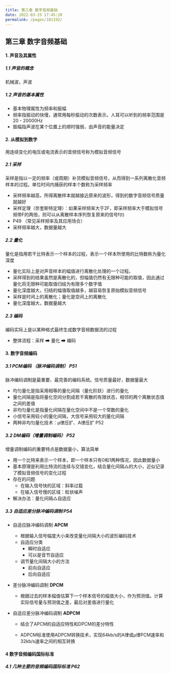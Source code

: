 ```yaml
---
title: 第三章 数字音频基础
date: 2022-03-25 17:45:20
permalink: /pages/181192/
---
```

## 第三章 数字音频基础

#### 1. 声音及其属性

##### 1.1 声音的概念

机械波，声波

##### 1.2 声音的基本属性

- 基本物理属性为频率和振幅
- 频率指振动的快慢，通常用每秒振动的次数表示。人耳可以听到的频率范围是20 - 20000Hz
- 振幅指声波在某个位置上的顺时强弱，由声音的能量决定



#### 2. 从模拟到数字

用连续变化的电压或电流表示的音频信号称为模拟音频信号

##### 2.1 采样

采样是指以一定的频率（或周期）补货模拟音频信号，从而得到一系列离散化音频样本的过程。单位时间内捕获的样本个数称为采样频率

- 采样频率越高，所得离散样本就越接近原来的波形，得到的数字音频信号质量就越好
- 采样定理（奈奎斯特定理）：如果采样频率大于2F，即采样频率大于模拟信号频带F的两倍，则可以从离散样本序列恢复原来的信号f(t)
- P49 （常见采样频率及其应用场合）
- 采样频率越大，数据量越大

##### 2.2 量化

量化是指用若干比特表示一个样本的过程，表示一个样本所使用的比特数称为量化深度

- 量化实际上是对声音样本的幅值进行离散化处理的一个过程。
- 采样得到的结果虽然是离散化的，但幅值仍然有无限种可能的取值，因此通过量化将无限种可能取值归结为有限多个数字值
- 量化深度越大，归结的幅值取值越多，越容易恢复原始模拟音频信号
- 采样是时间上的离散化；量化是空间上的离散化
- 量化深度越大，数据量越大

##### 2.3 编码

编码实际上是以某种格式最终生成数字音频数据流的过程

- 整体流程：采样 ➡ 量化 ➡ 编码



#### 3. 数字音频编码

##### 3.1 PCM编码 （脉冲编码调制） P51

脉冲编码调制是最重要、最完善的编码系统。信号质量最好，数据量最大

- 均匀量化是指采用相等的量化间隔（量化阶跃）进行的量化
- 量化间隔是指将量化空间分割成若干离散的有限状态，相邻的两个离散状态值之间的差值
- 非均匀量化是指量化间隔在量化空间中不是一个常数的量化
- 小信号采用较小的量化间隔，大信号采用较大的量化间隔
- 两种非均匀量化技术：μ律压扩、Α律压扩 P52

##### 3.2 DM编码（增量调制编码） P52

增量调制编码的重要特点是数据量小，算法简单

- 用一个比特来表示一个样本，即一个样本只有0和1两种情况，因此数据量小
- 基本原理是利用比特流的连续与交错变化，结合量化间隔△的大小，近似记录了模拟音频信号的变化过程
- 存在的问题
  - 在输入信号快的区域：斜率过载
  - 在输入信号慢的区域：粒状噪声
- 解决办法：量化间隔△自适应

##### 3.3 自适应差分脉冲编码调制  P54

- 自适应脉冲编码调制 **APCM**

  - 根据输入信号幅度大小来改变量化间隔大小的波形编码技术
  - 自适应分类
    - 瞬时自适应
    - 可以是音节自适应
  - 调节量化间隔大小的方法
    - 前向自适应
    - 后向自适应

- 差分脉冲编码调制 **DPCM**

  - 根据过去的样本幅值估算下一个样本信号的幅值大小，作为预测值。计算实际信号量与预测值之差，最后对差值进行量化

- 自适应差分脉冲编码调制 **ADPCM**

  - 结合了APCM的自适应特性和DPCM的差分特性

  - ADPCM标准使用ADPCM转换技术，实现64kb/s的A律或μ律PCM速率和32kb/s速率之间的相互转换



#### 4 数字音频编码国际标准

##### 4.1 几种主要的音频编码国际标准 P62

